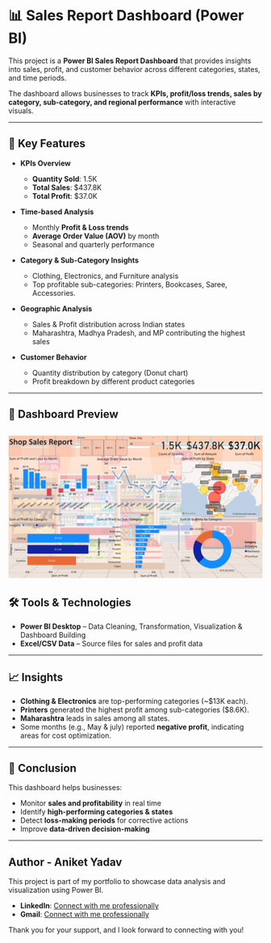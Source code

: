 # 📊 Sales Report Dashboard (Power BI)

This project is a **Power BI Sales Report Dashboard** that provides insights into sales, profit, and customer behavior across different categories, states, and time periods.  

The dashboard allows businesses to track **KPIs, profit/loss trends, sales by category, sub-category, and regional performance** with interactive visuals.

---

## 🚀 Key Features

- **KPIs Overview**  
  - **Quantity Sold**: 1.5K  
  - **Total Sales**: $437.8K  
  - **Total Profit**: $37.0K  

- **Time-based Analysis**  
  - Monthly **Profit & Loss trends**  
  - **Average Order Value (AOV)** by month  
  - Seasonal and quarterly performance  

- **Category & Sub-Category Insights**  
  - Clothing, Electronics, and Furniture analysis  
  - Top profitable sub-categories: Printers, Bookcases, Saree, Accessories.

- **Geographic Analysis**  
  - Sales & Profit distribution across Indian states  
  - Maharashtra, Madhya Pradesh, and MP contributing the highest sales  

- **Customer Behavior**  
  - Quantity distribution by category (Donut chart)  
  - Profit breakdown by different product categories  

---

## 📸 Dashboard Preview

![Sales Report Dashboard](https://raw.githubusercontent.com/aniket-analytics/Power-BI-Projects/main/Shop-Sales-Report/SalesReport.png)
---

## 🛠 Tools & Technologies

- **Power BI Desktop** – Data Cleaning, Transformation, Visualization & Dashboard Building  
- **Excel/CSV Data** – Source files for sales and profit data  

---

## 📈 Insights

- **Clothing & Electronics** are top-performing categories (~$13K each).  
- **Printers** generated the highest profit among sub-categories ($8.6K).  
- **Maharashtra** leads in sales among all states.  
- Some months (e.g., May & july) reported **negative profit**, indicating areas for cost optimization.  

---

## 🎯 Conclusion

This dashboard helps businesses:  
- Monitor **sales and profitability** in real time  
- Identify **high-performing categories & states**  
- Detect **loss-making periods** for corrective actions  
- Improve **data-driven decision-making**  

---

## Author - Aniket Yadav

This project is part of my portfolio to showcase data analysis and visualization using Power BI.

- **LinkedIn**: [Connect with me professionally](https://www.linkedin.com/in/aniket-yadav-/)
- **Gmail**: [Connect with me professionally](mailto:andyyadav12@gmail.com)

Thank you for your support, and I look forward to connecting with you!
